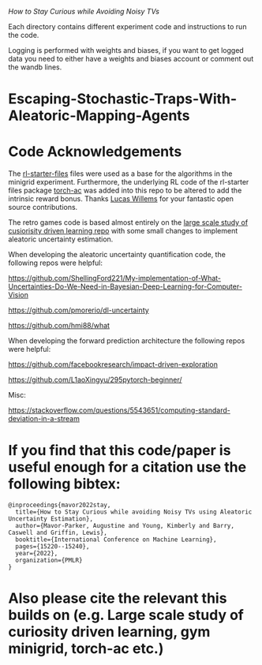 *How to Stay Curious while Avoiding Noisy TVs*

Each directory contains different experiment code and instructions 
to run the code.

Logging is performed with weights and biases, if you want to get 
logged data you need to either have a weights and biases account 
or comment out the wandb lines.

# Escaping-Stochastic-Traps-With-Aleatoric-Mapping-Agents

# Code Acknowledgements 

The [rl-starter-files](https://github.com/lcswillems/rl-starter-files) files were used as a base for the algorithms in the minigrid experiment. Furthermore, the underlying RL code of the rl-starter files package [torch-ac](https://github.com/lcswillems/torch-ac) was added into this repo to be altered to add the intrinsic reward bonus. Thanks [Lucas Willems](https://github.com/lcswillems) for your fantastic open source contributions.

The retro games code is based almost entirely on the [large scale study of cusiorisity driven learning repo](https://arxiv.org/abs/1808.04355) with some small changes to implement aleatoric uncertainty estimation.

When developing the aleatoric uncertainty quantification code, the following repos were helpful:

https://github.com/ShellingFord221/My-implementation-of-What-Uncertainties-Do-We-Need-in-Bayesian-Deep-Learning-for-Computer-Vision

https://github.com/pmorerio/dl-uncertainty 

https://github.com/hmi88/what

When developing the forward prediction architecture the following repos were helpful: 

https://github.com/facebookresearch/impact-driven-exploration

https://github.com/L1aoXingyu/295pytorch-beginner/

Misc:

https://stackoverflow.com/questions/5543651/computing-standard-deviation-in-a-stream

# If you find that this code/paper is useful enough for a citation use the following bibtex:

```
@inproceedings{mavor2022stay,
  title={How to Stay Curious while avoiding Noisy TVs using Aleatoric Uncertainty Estimation},
  author={Mavor-Parker, Augustine and Young, Kimberly and Barry, Caswell and Griffin, Lewis},
  booktitle={International Conference on Machine Learning},
  pages={15220--15240},
  year={2022},
  organization={PMLR}
}
```

# Also please cite the relevant this builds on (e.g. Large scale study of curiosity driven learning, gym minigrid, torch-ac etc.)
